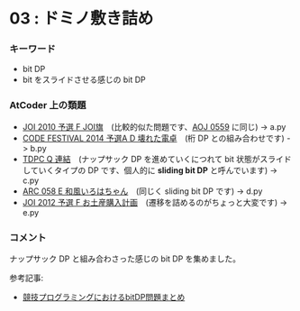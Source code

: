 # 03 : ドミノ敷き詰め

### キーワード

- bit DP
- bit をスライドさせる感じの bit DP

### AtCoder 上の類題

- [JOI 2010 予選 F JOI旗](https://atcoder.jp/contests/joi2011yo/tasks/joi2011yo_f)　(比較的似た問題です、[AOJ 0559](http://judge.u-aizu.ac.jp/onlinejudge/description.jsp?id=0559) に同じ) -> a.py
- [CODE FESTIVAL 2014 予選A D 壊れた電卓](https://atcoder.jp/contests/code-festival-2014-quala/tasks/code_festival_qualA_d)　(桁 DP との組み合わせです) -> b.py
- [TDPC Q 連結](https://atcoder.jp/contests/tdpc/tasks/tdpc_concatenation)　(ナップサック DP を進めていくにつれて bit 状態がスライドしていくタイプの DP です、個人的に **sliding bit DP** と呼んでいます) -> c.py
- [ARC 058 E 和風いろはちゃん](https://atcoder.jp/contests/arc058/tasks/arc058_c)　(同じく sliding bit DP です) -> d.py
- [JOI 2012 予選 F お土産購入計画](http://judge.u-aizu.ac.jp/onlinejudge/description.jsp?id=0581)　(遷移を詰めるのがちょっと大変です) -> e.py

### コメント

ナップサック DP と組み合わさった感じの bit DP を集めました。

参考記事:

- [競技プログラミングにおけるbitDP問題まとめ](http://hamayanhamayan.hatenablog.jp/entry/2017/07/16/130151)